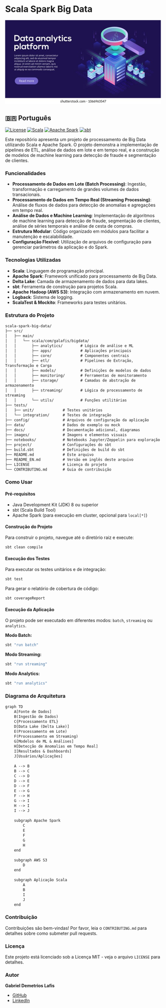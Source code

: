 # Scala Spark Big Data

![Hero Image](images/hero_image.jpg)

## 🇧🇷 Português

[![License](https://img.shields.io/badge/License-MIT-yellow.svg)](https://opensource.org/licenses/MIT)
[![Scala](https://img.shields.io/badge/Scala-2.12-blue.svg)](https://www.scala-lang.org/)
[![Apache Spark](https://img.shields.io/badge/Apache_Spark-3.3.0-orange.svg)](https://spark.apache.org/)
[![sbt](https://img.shields.io/badge/sbt-1.x-green.svg)](https://www.scala-sbt.org/)

Este repositório apresenta um projeto de processamento de Big Data utilizando Scala e Apache Spark. O projeto demonstra a implementação de pipelines de ETL, análise de dados em lote e em tempo real, e a construção de modelos de machine learning para detecção de fraude e segmentação de clientes.

### Funcionalidades

*   **Processamento de Dados em Lote (Batch Processing)**: Ingestão, transformação e carregamento de grandes volumes de dados transacionais.
*   **Processamento de Dados em Tempo Real (Streaming Processing)**: Análise de fluxos de dados para detecção de anomalias e agregações em tempo real.
*   **Análise de Dados e Machine Learning**: Implementação de algoritmos de machine learning para detecção de fraude, segmentação de clientes, análise de séries temporais e análise de cesta de compras.
*   **Estrutura Modular**: Código organizado em módulos para facilitar a manutenção e escalabilidade.
*   **Configuração Flexível**: Utilização de arquivos de configuração para gerenciar parâmetros da aplicação e do Spark.

### Tecnologias Utilizadas

*   **Scala**: Linguagem de programação principal.
*   **Apache Spark**: Framework unificado para processamento de Big Data.
*   **Delta Lake**: Camada de armazenamento de dados para data lakes.
*   **sbt**: Ferramenta de construção para projetos Scala.
*   **Apache Hadoop (AWS S3)**: Integração com armazenamento em nuvem.
*   **Logback**: Sistema de logging.
*   **ScalaTest & Mockito**: Frameworks para testes unitários.

### Estrutura do Projeto

```
scala-spark-big-data/
├── src/
│   ├── main/
│   │   └── scala/com/galafis/bigdata/
│   │       ├── analytics/        # Lógica de análise e ML
│   │       ├── apps/             # Aplicações principais
│   │       ├── core/             # Componentes centrais
│   │       ├── etl/              # Pipelines de Extração, Transformação e Carga
│   │       ├── models/           # Definições de modelos de dados
│   │       ├── monitoring/       # Ferramentas de monitoramento
│   │       ├── storage/          # Camadas de abstração de armazenamento
│   │       ├── streaming/        # Lógica de processamento de streaming
│   │       └── utils/            # Funções utilitárias
├── tests/
│   ├── unit/             # Testes unitários
│   └── integration/      # Testes de integração
├── config/               # Arquivos de configuração da aplicação
├── data/                 # Dados de exemplo ou mock
├── docs/                 # Documentação adicional, diagramas
├── images/               # Imagens e elementos visuais
├── notebooks/            # Notebooks Jupyter/Zeppelin para exploração
├── project/              # Configurações do sbt
├── build.sbt             # Definições de build do sbt
├── README.md             # Este arquivo
├── README_EN.md          # Versão em inglês deste arquivo
├── LICENSE               # Licença do projeto
└── CONTRIBUTING.md       # Guia de contribuição
```

### Como Usar

#### Pré-requisitos

*   Java Development Kit (JDK) 8 ou superior
*   sbt (Scala Build Tool)
*   Apache Spark (para execução em cluster, opcional para `local[*]`) 

#### Construção do Projeto

Para construir o projeto, navegue até o diretório raiz e execute:

```bash
sbt clean compile
```

#### Execução dos Testes

Para executar os testes unitários e de integração:

```bash
sbt test
```

Para gerar o relatório de cobertura de código:

```bash
sbt coverageReport
```

#### Execução da Aplicação

O projeto pode ser executado em diferentes modos: `batch`, `streaming` ou `analytics`.

**Modo Batch:**

```bash
sbt "run batch"
```

**Modo Streaming:**

```bash
sbt "run streaming"
```

**Modo Analytics:**

```bash
sbt "run analytics"
```

### Diagrama de Arquitetura

```mermaid
graph TD
    A[Fonte de Dados]
    B(Ingestão de Dados)
    C{Processamento ETL}
    D[Data Lake (Delta Lake)]
    E(Processamento em Lote)
    F(Processamento em Streaming)
    G[Modelos de ML & Análises]
    H[Detecção de Anomalias em Tempo Real]
    I[Resultados & Dashboards]
    J[Usuários/Aplicações]

    A --> B
    B --> C
    C --> D
    D --> E
    D --> F
    E --> G
    F --> H
    G --> I
    H --> I
    I --> J

    subgraph Apache Spark
        C
        E
        F
        G
        H
    end

    subgraph AWS S3
        D
    end

    subgraph Aplicação Scala
        A
        B
        I
        J
    end
```

### Contribuição

Contribuições são bem-vindas! Por favor, leia o `CONTRIBUTING.md` para detalhes sobre como submeter pull requests.

### Licença

Este projeto está licenciado sob a Licença MIT - veja o arquivo `LICENSE` para detalhes.

### Autor

**Gabriel Demetrios Lafis**

*   [GitHub](https://github.com/galafis)
*   [LinkedIn](https://www.linkedin.com/in/gabriel-demetrios-lafis/)

